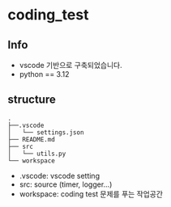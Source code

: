 # coding_test

## Info
- vscode 기반으로 구축되었습니다. 
- python == 3.12

## structure
```
.
├──.vscode
│   └── settings.json
├── README.md
├── src
│   └── utils.py
└── workspace
```
- .vscode: vscode setting
- src: source (timer, logger...)
- workspace: coding test 문제를 푸는 작업공간

